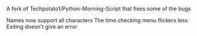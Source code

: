A fork of Techpotato1/Python-Morning-Script that fixes some of the bugs

Names now support all characters
The time checking menu flickers less
Exiting doesn't give an error
